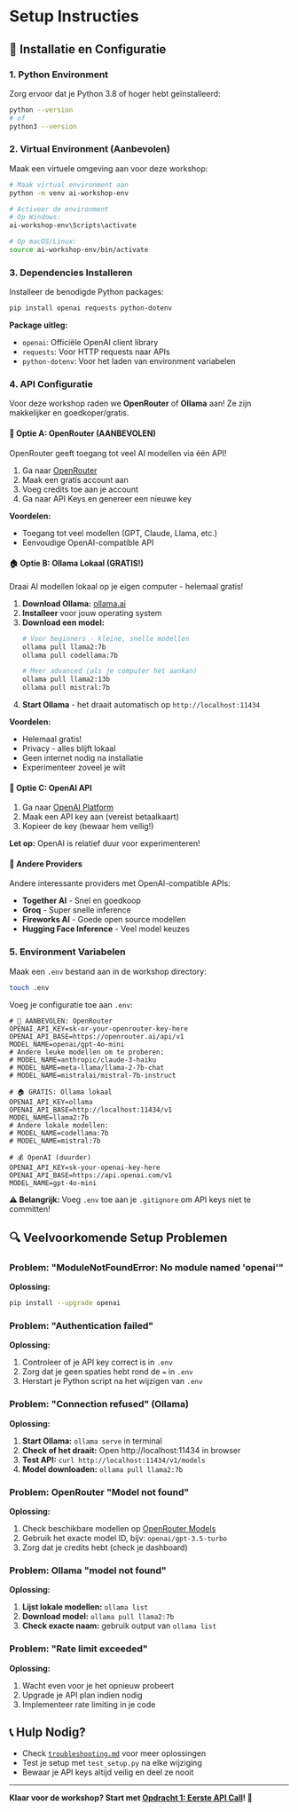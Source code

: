 # Setup Instructies

## 🔧 Installatie en Configuratie

### 1. Python Environment

Zorg ervoor dat je Python 3.8 of hoger hebt geïnstalleerd:

```bash
python --version
# of
python3 --version
```

### 2. Virtual Environment (Aanbevolen)

Maak een virtuele omgeving aan voor deze workshop:

```bash
# Maak virtual environment aan
python -m venv ai-workshop-env

# Activeer de environment
# Op Windows:
ai-workshop-env\Scripts\activate

# Op macOS/Linux:
source ai-workshop-env/bin/activate
```

### 3. Dependencies Installeren

Installeer de benodigde Python packages:

```bash
pip install openai requests python-dotenv
```

**Package uitleg:**
- `openai`: Officiële OpenAI client library
- `requests`: Voor HTTP requests naar APIs
- `python-dotenv`: Voor het laden van environment variabelen

### 4. API Configuratie

Voor deze workshop raden we **OpenRouter** of **Ollama** aan! Ze zijn makkelijker en goedkoper/gratis.

#### 🌟 Optie A: OpenRouter (AANBEVOLEN)

OpenRouter geeft toegang tot veel AI modellen via één API!

1. Ga naar [OpenRouter](https://openrouter.ai/)
2. Maak een gratis account aan
3. Voeg credits toe aan je account
4. Ga naar API Keys en genereer een nieuwe key

**Voordelen:**
- Toegang tot veel modellen (GPT, Claude, Llama, etc.)
- Eenvoudige OpenAI-compatible API

#### 🏠 Optie B: Ollama Lokaal (GRATIS!)

Draai AI modellen lokaal op je eigen computer - helemaal gratis!

1. **Download Ollama:** [ollama.ai](https://ollama.ai)
2. **Installeer** voor jouw operating system
3. **Download een model:**
   ```bash
   # Voor beginners - kleine, snelle modellen
   ollama pull llama2:7b
   ollama pull codellama:7b
   
   # Meer advanced (als je computer het aankan)
   ollama pull llama2:13b
   ollama pull mistral:7b
   ```
4. **Start Ollama** - het draait automatisch op `http://localhost:11434`

**Voordelen:**
- Helemaal gratis!
- Privacy - alles blijft lokaal
- Geen internet nodig na installatie
- Experimenteer zoveel je wilt

#### 🔄 Optie C: OpenAI API

1. Ga naar [OpenAI Platform](https://platform.openai.com/api-keys)
2. Maak een API key aan (vereist betaalkaart)
3. Kopieer de key (bewaar hem veilig!)

**Let op:** OpenAI is relatief duur voor experimenteren!

#### 🎯 Andere Providers

Andere interessante providers met OpenAI-compatible APIs:
- **Together AI** - Snel en goedkoop
- **Groq** - Super snelle inference
- **Fireworks AI** - Goede open source modellen
- **Hugging Face Inference** - Veel model keuzes

### 5. Environment Variabelen

Maak een `.env` bestand aan in de workshop directory:

```bash
touch .env
```

Voeg je configuratie toe aan `.env`:

```env
# 🌟 AANBEVOLEN: OpenRouter
OPENAI_API_KEY=sk-or-your-openrouter-key-here
OPENAI_API_BASE=https://openrouter.ai/api/v1
MODEL_NAME=openai/gpt-4o-mini
# Andere leuke modellen om te proberen:
# MODEL_NAME=anthropic/claude-3-haiku
# MODEL_NAME=meta-llama/llama-2-7b-chat
# MODEL_NAME=mistralai/mistral-7b-instruct

# 🏠 GRATIS: Ollama lokaal
OPENAI_API_KEY=ollama
OPENAI_API_BASE=http://localhost:11434/v1
MODEL_NAME=llama2:7b
# Andere lokale modellen:
# MODEL_NAME=codellama:7b
# MODEL_NAME=mistral:7b

# 💰 OpenAI (duurder)
OPENAI_API_KEY=sk-your-openai-key-here
OPENAI_API_BASE=https://api.openai.com/v1
MODEL_NAME=gpt-4o-mini
```

**⚠️ Belangrijk:** Voeg `.env` toe aan je `.gitignore` om API keys niet te committen!



## 🔍 Veelvoorkomende Setup Problemen

### Problem: "ModuleNotFoundError: No module named 'openai'"

**Oplossing:**
```bash
pip install --upgrade openai
```

### Problem: "Authentication failed"

**Oplossing:**
1. Controleer of je API key correct is in `.env`
2. Zorg dat je geen spaties hebt rond de `=` in `.env`
3. Herstart je Python script na het wijzigen van `.env`

### Problem: "Connection refused" (Ollama)

**Oplossing:**
1. **Start Ollama:** `ollama serve` in terminal
2. **Check of het draait:** Open http://localhost:11434 in browser
3. **Test API:** `curl http://localhost:11434/v1/models`
4. **Model downloaden:** `ollama pull llama2:7b`

### Problem: OpenRouter "Model not found"

**Oplossing:**
1. Check beschikbare modellen op [OpenRouter Models](https://openrouter.ai/models)
2. Gebruik het exacte model ID, bijv: `openai/gpt-3.5-turbo`
3. Zorg dat je credits hebt (check je dashboard)

### Problem: Ollama "model not found"

**Oplossing:**
1. **Lijst lokale modellen:** `ollama list`
2. **Download model:** `ollama pull llama2:7b`
3. **Check exacte naam:** gebruik output van `ollama list`

### Problem: "Rate limit exceeded"

**Oplossing:**
1. Wacht even voor je het opnieuw probeert
2. Upgrade je API plan indien nodig
3. Implementeer rate limiting in je code

## 📞 Hulp Nodig?

- Check [`troubleshooting.md`](troubleshooting.md) voor meer oplossingen
- Test je setup met `test_setup.py` na elke wijziging
- Bewaar je API keys altijd veilig en deel ze nooit

---

**Klaar voor de workshop? Start met [Opdracht 1: Eerste API Call](01-eerste-api-call.ipynb)! 🚀**